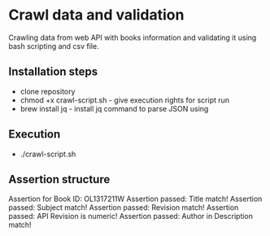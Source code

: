 # Crawl data and validation 
Crawling data from web API with books information and validating it using bash scripting and csv file.

## Installation steps  
- clone repository 
- chmod +x crawl-script.sh - give execution rights for script run
- brew install jq - install jq command to parse JSON using 

## Execution 
- ./crawl-script.sh

## Assertion structure
Assertion for Book ID: OL1317211W 
   Assertion passed: Title match!
   Assertion passed: Subject match!
   Assertion passed: Revision match!
   Assertion passed: API Revision is numeric!
   Assertion passed: Author in Description match!
